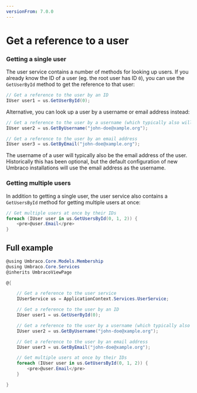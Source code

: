 ```yaml
---
versionFrom: 7.0.0
---
```


# Get a reference to a user

### Getting a single user
The user service contains a number of methods for looking up users. If you already know the ID of a user (eg. the root user has ID `0`), you can use the `GetUserById` method to get the reference to that user:

```C#
// Get a reference to the user by an ID
IUser user1 = us.GetUserById(0);
```

Alternative, you can look up a user by a username or email address instead:

```C#
// Get a reference to the user by a username (which typically also will be the user's email address)
IUser user2 = us.GetByUsername("john-doe@xample.org");

// Get a reference to the user by an email address
IUser user3 = us.GetByEmail("john-doe@xample.org");
```

The username of a user will typically also be the email address of the user. Historically this has been optional, but the default configuration of new Umbraco installations will use the email address as the username.

### Getting multiple users
In addition to getting a single user, the user service also contains a `GetUsersById` method for getting multiple users at once:

```C#
// Get multiple users at once by their IDs
foreach (IUser user in us.GetUsersById(0, 1, 2)) {
	<pre>@user.Email</pre>
}
```

## Full example

```C#
@using Umbraco.Core.Models.Membership
@using Umbraco.Core.Services
@inherits UmbracoViewPage

@{

	// Get a reference to the user service
	IUserService us = ApplicationContext.Services.UserService;

	// Get a reference to the user by an ID
	IUser user1 = us.GetUserById(0);

	// Get a reference to the user by a username (which typically also will be the user's email address)
	IUser user2 = us.GetByUsername("john-doe@xample.org");

	// Get a reference to the user by an email address
	IUser user3 = us.GetByEmail("john-doe@xample.org");

	// Get multiple users at once by their IDs
	foreach (IUser user in us.GetUsersById(0, 1, 2)) {
		<pre>@user.Email</pre>
	}

}
```
